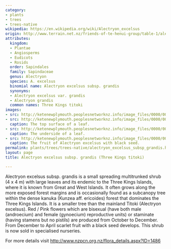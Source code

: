 ```yaml
---
category:
- plants
- trees
- trees-native
wikipedia: https://en.wikipedia.org/wiki/Alectryon_excelsus
origin: http://www.terrain.net.nz/friends-of-te-henui-group/table-1/alectryon-excelsus-subsp-grandis-three-kings-titoki.html
attributes:
  kingdom:
  - Plantae
  - Angiosperms
  - Eudicots
  - Rosids
  order: Sapindales
  family: Sapindaceae
  genus: Alectryon
  species: A. excelsus
  binomial name: Alectryon excelsus subsp. grandis
  synonyms:
  - Alectryon excelsus var. grandis
  - Alectryon grandis
  common names: Three Kings titoki
images:
- src: http://ketenewplymouth.peoplesnetworknz.info/image_files/0000/0004/8929/Alectryon_excelsus_grandis-004.JPG
- src: http://ketenewplymouth.peoplesnetworknz.info/image_files/0000/0004/8924/Alectryon_excelsus_grandis-001.JPG
  caption: The top surface of a leaf.
- src: http://ketenewplymouth.peoplesnetworknz.info/image_files/0000/0004/8934/Alectryon_excelsus_grandis-005.JPG
  caption: The underside of a leaf.
- src: http://ketenewplymouth.peoplesnetworknz.info/image_files/0000/0002/9429/Alectryon_excelsus__Titoki-001.JPG
  caption: The fruit of Alectryon excelsus with black seed.
permalink: plants/trees/trees-native/alectryon_excelsus_subsp_grandis.html
layout: page
title: Alectryon excelsus subsp. grandis (Three Kings titoki)

---
```

Alectryon excelsus subsp. grandis is a small spreading multitrunked shrub (4 x 4 m) with large leaves and its endemic to the Three Kings Islands, where it is known from Great and West Islands. It often grows along the more exposed forest margins and is occasionally found as a subcanopy tree within the dense kanuka (Kunzea aff. ericoides) forest that dominates the Three Kings Islands. It is a smaller tree than the mainland Titoki (Alectryon excelsus). Red / Pink flowers which are bisexual (have both male (androecium) and female (gynoecium) reproductive units) or staminate (having stamens but no pistils) are produced from October to December. From December to April scarlet fruit with a black seed develops. This shrub is now sold in specialised nurseries.

For more details visit <a href="http://www.nzpcn.org.nz/flora_details.aspx?ID=1486" target="_blank">http://www.nzpcn.org.nz/flora_details.aspx?ID=1486</a>
